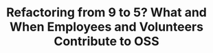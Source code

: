 ---
title: "Refactoring from 9 to 5? What and When Employees and Volunteers Contribute to OSS"
authors: "Luiz Dias, Caio Barbosa, Gustavo Pinto, Igor Steinmacher, Baldoino Fonseca, Márcio Ribeiro, Christoph Treude, Daniel Alencar Da Costa"
published_at: "IEEE Symposium on Visual Languages and Human-Centric Computing (VL/HCC)"
year: 2020
preprint: "https://ieeexplore.ieee.org/abstract/document/9127205/"
slides: 
---